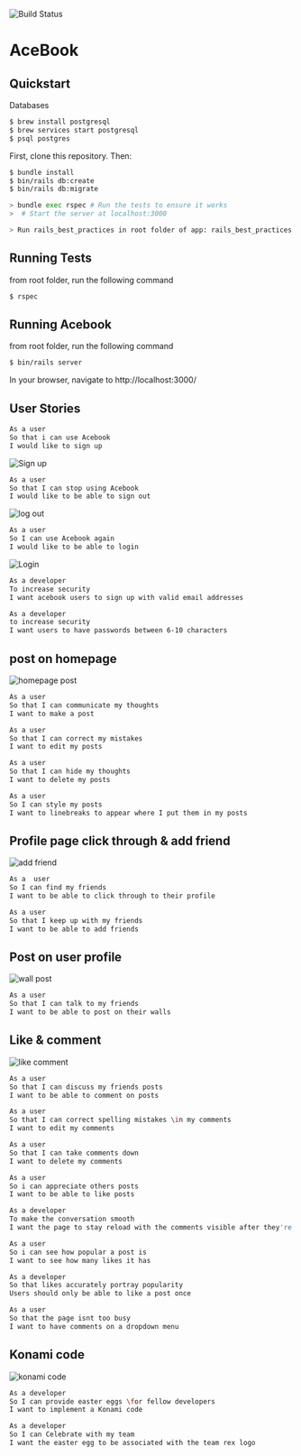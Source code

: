 ![Build Status](https://api.travis-ci.com/samcolson4/acebook-team-rex.svg?branch=master) 
# AceBook


## Quickstart
Databases
```bash
$ brew install postgresql
$ brew services start postgresql
$ psql postgres
```

First, clone this repository. Then:

```bash
$ bundle install
$ bin/rails db:create
$ bin/rails db:migrate

> bundle exec rspec # Run the tests to ensure it works
>  # Start the server at localhost:3000

> Run rails_best_practices in root folder of app: rails_best_practices . -c config/rails_best_practices.yml  
```



## Running Tests
from root folder, run the following command
```bash
$ rspec 
```
## Running Acebook
from root folder, run the following command
```bash
$ bin/rails server
```
In your browser, navigate to http://localhost:3000/ 

## User Stories

```bash
As a user
So that i can use Acebook
I would like to sign up
```

![Sign up](https://i.imgur.com/rM9y0g7.gif)
```bash
As a user
So that I can stop using Acebook
I would like to be able to sign out
```
![log out](https://imgur.com/uYtjhUD.gif)
```bash
As a user
So I can use Acebook again
I would like to be able to login
```
![Login](https://imgur.com/0SrD34w.gif)
```bash
As a developer
To increase security
I want acebook users to sign up with valid email addresses 
```
```bash
As a developer
to increase security
I want users to have passwords between 6-10 characters
```
## post on homepage
![homepage post](https://imgur.com/dlj0wgd.gif)
```bash
As a user
So that I can communicate my thoughts
I want to make a post
```

```bash
As a user
So that I can correct my mistakes
I want to edit my posts
```

```bash
As a user
So that I can hide my thoughts
I want to delete my posts
```

```bash
As a user
So I can style my posts
I want to linebreaks to appear where I put them in my posts

```
## Profile page click through & add friend
![add friend](https://imgur.com/cW2WTmu.gif)


```bash
As a  user
So I can find my friends
I want to be able to click through to their profile
```

```bash
As a user
So that I keep up with my friends
I want to be able to add friends
```

## Post on user profile
![wall post](https://imgur.com/sBrKzEe.gif)


```bash
As a user
So that I can talk to my friends
I want to be able to post on their walls 
```

## Like & comment
![like comment](https://imgur.com/GaBIGeP.gif)
```bash
As a user
So that I can discuss my friends posts
I want to be able to comment on posts
```

```bash
As a user
So that I can correct spelling mistakes \in my comments
I want to edit my comments
```

```bash
As a user
So that I can take comments down
I want to delete my comments
```

```bash
As a user
So i can appreciate others posts
I want to be able to like posts
```

```bash
As a developer
To make the conversation smooth
I want the page to stay reload with the comments visible after they're posted 
```

```bash
As a user
So i can see how popular a post is
I want to see how many likes it has
```

```bash
As a developer
So that likes accurately portray popularity
Users should only be able to like a post once
```

```bash
As a user
So that the page isnt too busy
I want to have comments on a dropdown menu
```
## Konami code
![konami code](https://imgur.com/8N8Tz7R.gif)
```bash
As a developer
So I can provide easter eggs \for fellow developers
I want to implement a Konami code 
```

```bash
As a developer
So I can Celebrate with my team
I want the easter egg to be associated with the team rex logo
```





